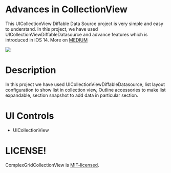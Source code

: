 # Advances in CollectionView
This UICollectionView Diffable Data Source project is very simple and easy to understand. In this project, we have used UICollectionViewDiffableDatasource and advance features which is introduced in iOS 14. More on [MEDIUM](https://medium.com/mindful-engineering/diffable-data-source-in-uicollectionview-3a1c5577b4de)

<img src="/Media/diffable collectionview.gif">

# Description

In this project we have used UICollectionViewDiffableDatasource, list layout configuration to show list in collection view, Outline accessories to make list expandable, section snapshot to add data in particular section.


# UI Controls 
- UICollectionView


# LICENSE!

ComplexGridCollectionView is [MIT-licensed](/LICENSE).

